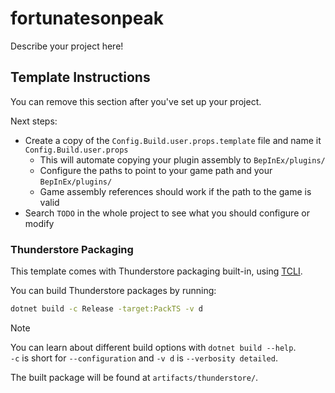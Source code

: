 # fortunatesonpeak

Describe your project here!

## Template Instructions

You can remove this section after you've set up your project.

Next steps:

- Create a copy of the `Config.Build.user.props.template` file and name it `Config.Build.user.props`
  - This will automate copying your plugin assembly to `BepInEx/plugins/`
  - Configure the paths to point to your game path and your `BepInEx/plugins/`
  - Game assembly references should work if the path to the game is valid
- Search `TODO` in the whole project to see what you should configure or modify

### Thunderstore Packaging

This template comes with Thunderstore packaging built-in, using [TCLI](<https://github.com/thunderstore-io/thunderstore-cli>).

You can build Thunderstore packages by running:

```sh
dotnet build -c Release -target:PackTS -v d
```

> [!NOTE]  
> You can learn about different build options with `dotnet build --help`.  
> `-c` is short for `--configuration` and `-v d` is `--verbosity detailed`.

The built package will be found at `artifacts/thunderstore/`.
